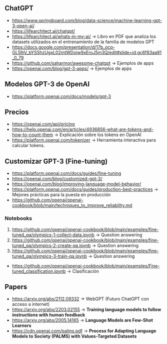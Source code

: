 ## ChatGPT
- https://www.springboard.com/blog/data-science/machine-learning-gpt-3-open-ai/
- https://lifearchitect.ai/chatgpt/
- https://lifearchitect.ai/whats-in-my-ai/ -> Libro en PDF que analiza los datasets utilizados en el entrenamiento de la familia de modelos GPT
- https://docs.google.com/presentation/d/17b_ocq-GL5lhV_bYSShzUgxL02mtWDoiw9xEroJ5m3Q/edit#slide=id.gc6f83aa91_0_79
- https://github.com/saharmor/awesome-chatgpt -> Ejemplos de apps
- https://openai.com/blog/gpt-3-apps/ -> Ejemplos de apps

## Modelos GPT-3 de OpenAI
- https://platform.openai.com/docs/models/gpt-3

## Precios
- https://openai.com/api/pricing
- https://help.openai.com/en/articles/4936856-what-are-tokens-and-how-to-count-them -> Explicación sobre los tokens en OpenAI
- https://platform.openai.com/tokenizer -> Herramienta interactiva para calcular tokens.

## Customizar GPT-3 (Fine-tuning)
- https://platform.openai.com/docs/guides/fine-tuning
- https://openai.com/blog/customized-gpt-3/
- https://openai.com/blog/improving-language-model-behavior/
- https://platform.openai.com/docs/guides/production-best-practices -> Mejores prácticas para la puesta en producción
- https://github.com/openai/openai-cookbook/blob/main/techniques_to_improve_reliability.md

### Notebooks
1.  https://github.com/openai/openai-cookbook/blob/main/examples/fine-tuned_qa/olympics-1-collect-data.ipynb -> Question answering
2.  https://github.com/openai/openai-cookbook/blob/main/examples/fine-tuned_qa/olympics-2-create-qa.ipynb -> Question answering
3.  https://github.com/openai/openai-cookbook/blob/main/examples/fine-tuned_qa/olympics-3-train-qa.ipynb -> Question answering
- https://github.com/openai/openai-cookbook/blob/main/examples/Fine-tuned_classification.ipynb -> Clasificación

## Papers
- https://arxiv.org/abs/2112.09332 -> WebGPT (Futuro ChatGPT con acceso a internet)
- https://arxiv.org/abs/2203.02155 -> **Training language models to follow instructions with human feedback**
- https://arxiv.org/abs/2005.14165 -> **Language Models are Few-Shot Learners**
- https://cdn.openai.com/palms.pdf -> **Process for Adapting Language Models to Society (PALMS) with Values-Targeted Datasets**

